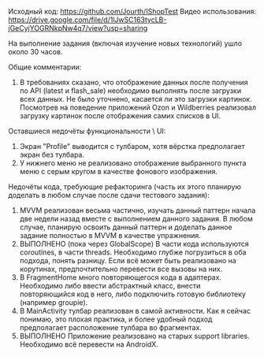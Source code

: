 Исходный код:
https://github.com/Jourth/IShopTest
Видео использования:
https://drive.google.com/file/d/1lJwSC163tycLB-jGeCyjYOGRNkpNw4q7/view?usp=sharing

На выполнение задания (включая изучение новых технологий) ушло около 30 часов.

Общие комментарии:
1. В требованиях сказано, что отображение данных после получения по API (latest и flash_sale) необходимо выполнять после загрузки всех данных. Не было уточнено, касается ли это загрузки картинок. Посмотрев на поведение приложений Ozon и Wildberries реализовал загрузку картинок после отображения самих списков в UI.

Оставшиеся недочёты функциональности \ UI:
1. Экран "Profile" выводится с тулбаром, хотя вёрстка предполагает экран без тулбара.
2. У нижнего меню не реализовано отображение выбранного пункта меню с серым кругом в качестве фонового изображения.

Недочёты кода, требующие рефакторинга (часть их этого планирую доделать в любом случае после сдачи тестового задания):
1. MVVM реализован весьма частично, изучать данный паттерн начала две недели назад вместе с выполнением данного задания. В любом случае, планирую освоить данный паттерн и доделать данное задание полностью в MVVM в качестве упражнения.
2. ВЫПОЛНЕНО (пока через GlobalScope) В части кода используются coroutines, в части threads. Необходимо глубже погрузиться в оба подхода, понять разницу. Если всё может быть реализовано на корутинах, предпочтительно перевести все вызовы на них.
3. В FragmentHome много повторяющегося кода в адаптерах. Необходимо либо ввести абстрактный класс, внести повторяющийся код в него, либо подключить готовую библиотеку (например groupie).
4. В MainActivity тулбар реализован в самой активности. Как я сейчас понимаю, это плохая практика, и более удобный подход предполагает расположение тулбара во фрагментах.
5. ВЫПОЛНЕНО Приложение реализовано на старых support libraries. Необходимо всё перевести на AndroidX.
